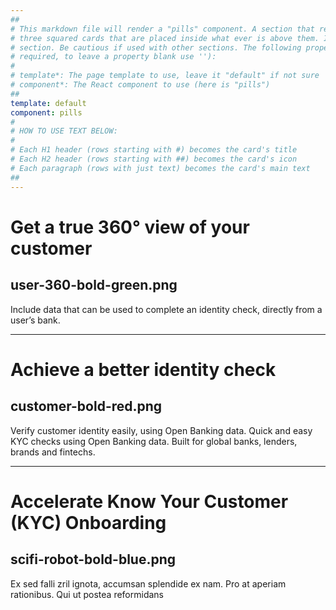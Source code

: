 ```yaml
---
##
# This markdown file will render a "pills" component. A section that renders a "pills" component shows specifically 
# three squared cards that are placed inside what ever is above them. It is designed to be used right after a "hero"
# section. Be cautious if used with other sections. The following properties may be set (properties with * are 
# required, to leave a property blank use ''):
#
# template*: The page template to use, leave it "default" if not sure
# component*: The React component to use (here is "pills")
##
template: default
component: pills
#
# HOW TO USE TEXT BELOW:
#
# Each H1 header (rows starting with #) becomes the card's title
# Each H2 header (rows starting with ##) becomes the card's icon
# Each paragraph (rows with just text) becomes the card's main text
##
---
```


# Get a true 360° view of your customer
## user-360-bold-green.png

Include data that can be used to complete an identity check, directly from a user’s bank.

---

# Achieve a better identity check
## customer-bold-red.png

Verify customer identity easily, using Open Banking data. Quick and easy KYC checks using Open Banking data. Built for 
global banks, lenders, brands and fintechs. 

---

# Accelerate Know Your Customer (KYC) Onboarding
## scifi-robot-bold-blue.png

Ex sed falli zril ignota, accumsan splendide ex nam. Pro at aperiam rationibus. Qui ut postea reformidans
